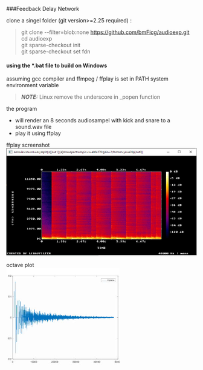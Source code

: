 ###Feedback Delay Network  
  
clone a singel folder (git version>=2.25 required) :  
> git clone --filter=blob:none https://github.com/bmFicg/audioexp.git    
> cd audioexp  
> git sparse-checkout init  
> git sparse-checkout set fdn  
  
    
#### using the *.bat file to build on Windows  
  
assuming gcc compiler and ffmpeg / ffplay is set in PATH system environment variable  
> **_NOTE:_**  Linux remove the underscore in _popen function

the program  
- will render an 8 seconds audiosampel with kick and snare to a sound.wav file  
- play it using ffplay  
  
    
ffplay screenshot  
![alt text](additionalresources/ffplay_img.jpg?raw=true "ffplay screenshot")  
  
octave plot  
![alt text](additionalresources/fdn_plot.jpg "octave plot")  
